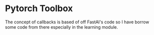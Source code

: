 # Pytorch Toolbox

The concept of callbacks is based of off FastAI's code so I have borrow some code from there especially in the learning 
module.

